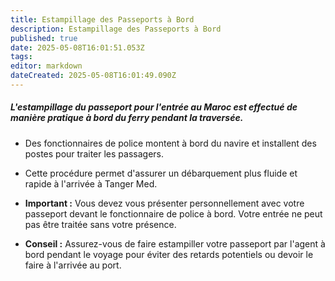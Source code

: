 ```yaml
---
title: Estampillage des Passeports à Bord
description: Estampillage des Passeports à Bord
published: true
date: 2025-05-08T16:01:51.053Z
tags: 
editor: markdown
dateCreated: 2025-05-08T16:01:49.090Z
---
```


##### L'estampillage du passeport pour l'entrée au Maroc est effectué de manière pratique **à bord du ferry pendant la traversée**.

  *  Des fonctionnaires de police montent à bord du navire et installent des postes pour traiter les passagers.

  *  Cette procédure permet d'assurer un débarquement plus fluide et rapide à l'arrivée à Tanger Med.

  *  **Important :** Vous devez vous présenter personnellement avec votre passeport devant le fonctionnaire de police à bord. Votre entrée ne peut pas être traitée sans votre présence.

  *  **Conseil :** Assurez-vous de faire estampiller votre passeport par l'agent à bord pendant le voyage pour éviter des retards potentiels ou devoir le faire à l'arrivée au port.